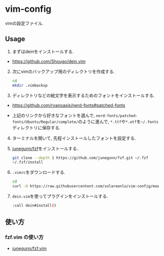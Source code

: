 # vim-config
vimの設定ファイル.

## Usage
1. まずはdeinをインストールする.
- https://github.com/Shougo/dein.vim

2. 次にvimのバックアップ用のディレクトリを作成する.
    ```bash
    cd
    mkdir .vimbackup
    ```

3. ディレクトリなどの絵文字を表示するためのフォントをインストールする.

- https://github.com/ryanoasis/nerd-fonts#patched-fonts

- 上記のリンクから好きなフォントを選んで, `nerd-fonts/patched-fonts/Ubuntu/Regular/complete/`のように進んで, `*.ttf`や`*.otf`を`~/.fonts`ディレクトリに保存する.

4. ターミナルを開いて, 先程インストールしたフォントを設定する.

5. [junegunn/fzf](https://github.com/junegunn/fzf#using-git)をインストールする．
    ```bash
    git clone --depth 1 https://github.com/junegunn/fzf.git ~/.fzf
    ~/.fzf/install
    ```

6. `.vimrc`をダウンロードする.
    ```bash
    cd
    curl -O https://raw.githubusercontent.com/solareenlo/vim-config/master/.vimrc
    ```

7. `dein.vim`を使ってプラグインをインストールする.
    ```bash
    :call dein#install()
    ```

## 使い方
### fzf.vim の使い方
- [junegunn/fzf.vim](https://github.com/junegunn/fzf.vim)
